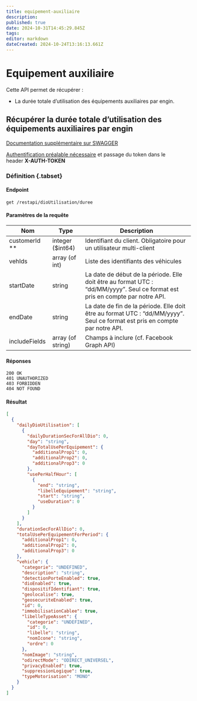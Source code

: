 ```yaml
---
title: equipement-auxiliaire
description: 
published: true
date: 2024-10-31T14:45:29.845Z
tags: 
editor: markdown
dateCreated: 2024-10-24T13:16:13.661Z
---
```


# Equipement auxiliaire

Cette API permet de récupérer :

- La durée totale d’utilisation des équipements auxiliaires par engin.

## Récupérer la durée totale d’utilisation des équipements auxiliaires par engin

[Documentation supplémentaire sur SWAGGER](https://v3.oceansystem.com/ocean-3.0.0/apidocs/#/dioutilisation/getDureeUsingGET)

[Authentification préalable nécessaire](./acces.md#authentification-par-requête-post) et passage du token dans le header **X-AUTH-TOKEN**

### Définition {.tabset}

#### Endpoint
```
get /restapi/dioUtilisation/duree
```

#### Paramètres de la requête

| Nom           | Type              | Description                                                                                                                   |
| ------------- | ----------------- | ----------------------------------------------------------------------------------------------------------------------------- |
| customerId ** | integer ($int64)  | Identifiant du client. Obligatoire pour un utilisateur multi-client                                                           |
| vehIds        | array (of int)    | Liste des identifiants des véhicules                                                                                          |
| startDate     | string            | La date de début de la période. Elle doit être au format UTC : “dd/MM/yyyy”. Seul ce format est pris en compte par notre API. |
| endDate       | string            | La date de fin de la période. Elle doit être au format UTC : “dd/MM/yyyy”. Seul ce format est pris en compte par notre API.   |
| includeFields | array (of string) | Champs à inclure (cf. Facebook Graph API)                                                                                     |

#### Réponses

```application/json;charset=utf-8
200 OK
401 UNAUTHORIZED
403 FORBIDDEN
404 NOT FOUND
```

#### Résultat

```JSON
[
  {
    "dailyDioUtilisation": [
      {
        "dailyDurationSecForAllDio": 0,
        "day": "string",
        "dayTotalUsePerEquipement": {
          "additionalProp1": 0,
          "additionalProp2": 0,
          "additionalProp3": 0
        },
        "usePerHalfHour": [
          {
            "end": "string",
            "libelleEquipement": "string",
            "start": "string",
            "useDuration": 0
          }
        ]
      }
    ],
    "durationSecForAllDio": 0,
    "totalUsePerEquipementForPeriod": {
      "additionalProp1": 0,
      "additionalProp2": 0,
      "additionalProp3": 0
    },
    "vehicle": {
      "categorie": "UNDEFINED",
      "description": "string",
      "detectionPorteEnabled": true,
      "dioEnabled": true,
      "dispositifIdentifiant": true,
      "geolocalise": true,
      "geosecuriteEnabled": true,
      "id": 0,
      "immobilisationCablee": true,
      "libelleTypeAsset": {
        "categorie": "UNDEFINED",
        "id": 0,
        "libelle": "string",
        "nomIcone": "string",
        "ordre": 0
      },
      "nomImage": "string",
      "odirectMode": "ODIRECT_UNIVERSEL",
      "privacyEnabled": true,
      "suppressionLogique": true,
      "typeMotorisation": "MONO"
    }
  }
]
```
